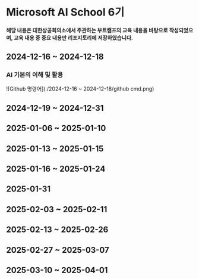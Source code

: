 # Microsoft AI School 6기
#### 해당 내용은 대한상공회의소에서 주관하는 부트캠프의 교육 내용을 바탕으로 작성되었으며, 교육 내용 중 중요 내용만 리포지토리에 저장하였습니다.

## 2024-12-16 ~ 2024-12-18
### AI 기본의 이해 및 활용
![Github 명령어](./2024-12-16 ~ 2024-12-18/github cmd.png)

## 2024-12-19 ~ 2024-12-31



## 2025-01-06 ~ 2025-01-10



## 2025-01-13 ~ 2025-01-15



## 2025-01-16 ~ 2025-01-24



## 2025-01-31



## 2025-02-03 ~ 2025-02-11



## 2025-02-13 ~ 2025-02-26



## 2025-02-27 ~ 2025-03-07



## 2025-03-10 ~ 2025-04-01